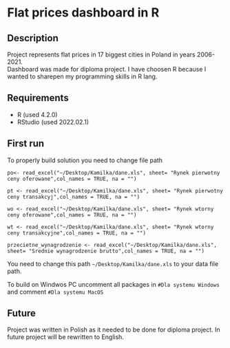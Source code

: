 # Flat prices dashboard in R

## Description

Project represents flat prices in 17 biggest cities in Poland in years 2006-2021.\
Dashboard was made for diploma project. I have choosen R because I wanted to sharepen my programming skills in R lang.

## Requirements

- R (used 4.2.0)
- RStudio (used 2022.02.1)

## First run

To properly build solution you need to change file path
```
po<- read_excel("~/Desktop/Kamilka/dane.xls", sheet= "Rynek pierwotny ceny oferowane",col_names = TRUE, na = "")

pt <- read_excel("~/Desktop/Kamilka/dane.xls", sheet= "Rynek pierwotny ceny transakcyj",col_names = TRUE, na = "")

wo <- read_excel("~/Desktop/Kamilka/dane.xls", sheet= "Rynek wtorny ceny oferowane",col_names = TRUE, na = "")

wt <- read_excel("~/Desktop/Kamilka/dane.xls", sheet= "Rynek wtorny ceny transakcyjne",col_names = TRUE, na = "")

przecietne_wynagrodzenie <- read_excel("~/Desktop/Kamilka/dane.xls", sheet= "Srednie wynagrodzenie brutto",col_names = TRUE, na = "")
```
You need to change this path `~/Desktop/Kamilka/dane.xls` to your data file path.

To build on Windwos PC uncomment all packages in `#Dla systemu Windows` and comment `#Dla systemu MacOS`


## Future

Project was written in Polish as it needed to be done for diploma project. In future project will be rewritten to English.
